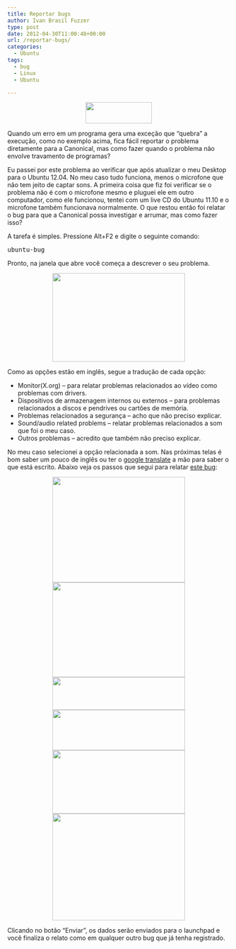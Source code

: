 ```yaml
---
title: Reportar bugs
author: Ivan Brasil Fuzzer
type: post
date: 2012-04-30T11:00:48+00:00
url: /reportar-bugs/
categories:
  - Ubuntu
tags:
  - bug
  - Linux
  - Ubuntu

---
```

<p style="text-align: center;">
  <a href="http://www.ubuntero.com.br/wp-content/uploads/2012/04/Captura-de-tela-de-2012-04-29-180457.png"><img class="alignnone size-thumbnail wp-image-3503" title="crash polly" src="http://www.ubuntero.com.br/wp-content/uploads/2012/04/Captura-de-tela-de-2012-04-29-180457-150x48.png" alt="" width="150" height="48" /></a>
</p>

<p style="text-align: left;">
  Quando um erro em um programa gera uma exceção que &#8220;quebra&#8221; a execução, como no exemplo acima, fica fácil reportar o problema diretamente para a Canonical, mas como fazer quando o problema não envolve travamento de programas?
</p>

<p style="text-align: left;">
  Eu passei por este problema ao verificar que após atualizar o meu Desktop para o Ubuntu 12.04. No meu caso tudo funciona, menos o microfone que não tem jeito de captar sons. A primeira coisa que fiz foi verificar se o problema não é com o microfone mesmo e pluguei ele em outro computador, como ele funcionou, tentei com um live CD do Ubuntu 11.10 e o microfone também funcionava normalmente. O que restou então foi relatar o bug para que a Canonical possa investigar e arrumar, mas como fazer isso?
</p>

<p style="text-align: left;">
  A tarefa é simples. Pressione Alt+F2 e digite o seguinte comando:
</p>

<pre class="brush:shell">ubuntu-bug</pre>

<p style="text-align: left;">
  Pronto, na janela que abre você começa a descrever o seu problema.
</p>

<p style="text-align: center;">
  <a href="http://www.ubuntero.com.br/wp-content/uploads/2012/04/Captura-de-tela-de-2012-04-29-202406.png"><img class="alignnone size-medium wp-image-3504" title="Captura de tela de 2012-04-29 20:24:06" src="http://www.ubuntero.com.br/wp-content/uploads/2012/04/Captura-de-tela-de-2012-04-29-202406-300x200.png" alt="" width="300" height="200" /></a>
</p>

<p style="text-align: left;">
  Como as opções estão em inglês, segue a tradução de cada opção:
</p>

  * Monitor(X.org) &#8211; para relatar problemas relacionados ao vídeo como problemas com drivers.
  * Dispositivos de armazenagem internos ou externos &#8211; para problemas relacionados a discos e pendrives ou cartões de memória.
  * Problemas relacionados a segurança &#8211; acho que não preciso explicar.
  * Sound/audio related problems &#8211; relatar problemas relacionados a som que foi o meu caso.
  * Outros problemas &#8211; acredito que também não preciso explicar.

No meu caso selecionei a opção relacionada a som. Nas próximas telas é bom saber um pouco de inglês ou ter o [google translate][1] a mão para saber o que está escrito. Abaixo veja os passos que segui para relatar [este bug][2]:

<p style="text-align: center;">
  <a href="http://www.ubuntero.com.br/wp-content/uploads/2012/04/Captura-de-tela-de-2012-04-29-203456.png"><img class="alignnone size-medium wp-image-3505" title="Captura de tela de 2012-04-29 20:34:56" src="http://www.ubuntero.com.br/wp-content/uploads/2012/04/Captura-de-tela-de-2012-04-29-203456-300x238.png" alt="" width="300" height="238" /></a> <a href="http://www.ubuntero.com.br/wp-content/uploads/2012/04/Captura-de-tela-de-2012-04-29-203510.png"><img class="alignnone size-medium wp-image-3506" title="Captura de tela de 2012-04-29 20:35:10" src="http://www.ubuntero.com.br/wp-content/uploads/2012/04/Captura-de-tela-de-2012-04-29-203510-300x214.png" alt="" width="300" height="214" /></a> <a href="http://www.ubuntero.com.br/wp-content/uploads/2012/04/Captura-de-tela-de-2012-04-29-203529.png"><img class="alignnone size-medium wp-image-3507" title="Captura de tela de 2012-04-29 20:35:29" src="http://www.ubuntero.com.br/wp-content/uploads/2012/04/Captura-de-tela-de-2012-04-29-203529-300x74.png" alt="" width="300" height="74" /></a> <a href="http://www.ubuntero.com.br/wp-content/uploads/2012/04/Captura-de-tela-de-2012-04-29-203537.png"><img class="alignnone size-medium wp-image-3508" title="Captura de tela de 2012-04-29 20:35:37" src="http://www.ubuntero.com.br/wp-content/uploads/2012/04/Captura-de-tela-de-2012-04-29-203537-300x91.png" alt="" width="300" height="91" /></a> <a href="http://www.ubuntero.com.br/wp-content/uploads/2012/04/Captura-de-tela-de-2012-04-29-203555.png"><img class="alignnone size-medium wp-image-3509" title="Captura de tela de 2012-04-29 20:35:55" src="http://www.ubuntero.com.br/wp-content/uploads/2012/04/Captura-de-tela-de-2012-04-29-203555-300x143.png" alt="" width="300" height="143" /></a> <a href="http://www.ubuntero.com.br/wp-content/uploads/2012/04/Captura-de-tela-de-2012-04-29-203631.png"><img class="alignnone size-medium wp-image-3510" title="Captura de tela de 2012-04-29 20:36:31" src="http://www.ubuntero.com.br/wp-content/uploads/2012/04/Captura-de-tela-de-2012-04-29-203631-300x241.png" alt="" width="300" height="241" /></a>
</p>

Clicando no botão &#8220;Enviar&#8221;, os dados serão enviados para o launchpad e você finaliza o relato como em qualquer outro bug que já tenha registrado.

 [1]: http://translate.google.com
 [2]: https://bugs.launchpad.net/ubuntu/+source/alsa-driver/+bug/991155